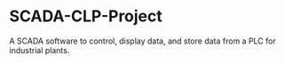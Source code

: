 # SCADA-CLP-Project
A SCADA software to control, display data, and store data from a PLC for industrial plants.
